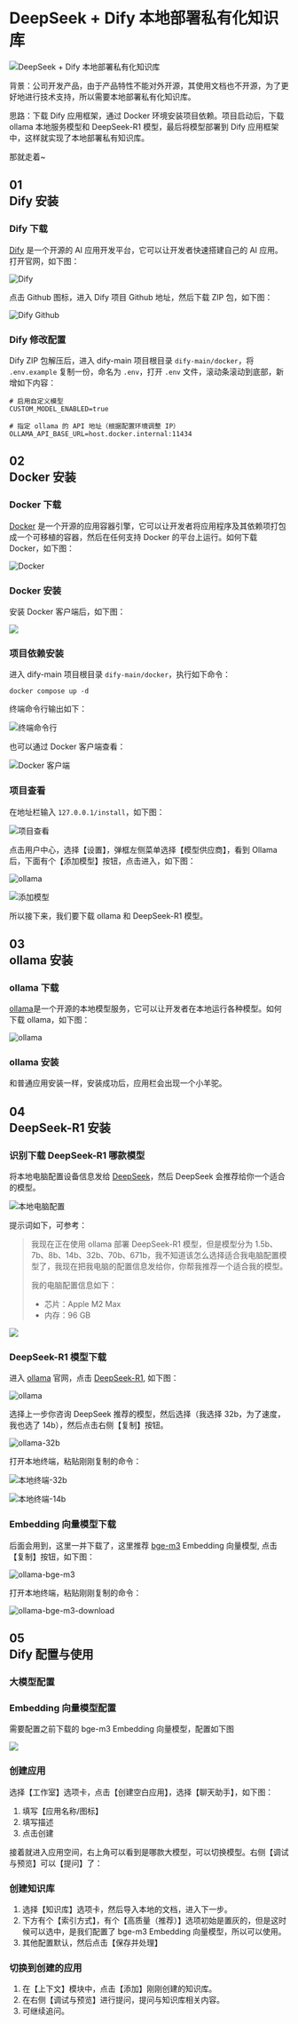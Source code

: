 # DeepSeek + Dify 本地部署私有化知识库

![DeepSeek + Dify 本地部署私有化知识库](./deepseek-dify/deepseek-dify.jpg)

背景：公司开发产品，由于产品特性不能对外开源，其使用文档也不开源，为了更好地进行技术支持，所以需要本地部署私有化知识库。

思路：下载 Dify 应用框架，通过 Docker 环境安装项目依赖。项目启动后，下载 ollama 本地服务模型和 DeepSeek-R1 模型，最后将模型部署到 Dify 应用框架中，这样就实现了本地部署私有知识库。

那就走着~

## 01 <br/>Dify 安装

### Dify 下载

[Dify](https://dify.ai/zh) 是一个开源的 AI 应用开发平台，它可以让开发者快速搭建自己的 AI 应用。打开官网，如下图：

![Dify](./deepseek-dify/dify.png)

点击 Github 图标，进入 Dify 项目 Github 地址，然后下载 ZIP 包，如下图：

![Dify Github](./deepseek-dify/dify-github.png)

### Dify 修改配置

Dify ZIP 包解压后，进入 dify-main 项目根目录 `dify-main/docker`，将 `.env.example` 复制一份，命名为 `.env`，打开 `.env` 文件，滚动条滚动到底部，新增如下内容：

```shell
# 启用自定义模型
CUSTOM_MODEL_ENABLED=true

# 指定 ollama 的 API 地址（根据配置环境调整 IP）
OLLAMA_API_BASE_URL=host.docker.internal:11434
```

## 02 <br/>Docker 安装

### Docker 下载

[Docker](https://www.docker.com/) 是一个开源的应用容器引擎，它可以让开发者将应用程序及其依赖项打包成一个可移植的容器，然后在任何支持 Docker 的平台上运行。如何下载 Docker，如下图：

![Docker](./deepseek-dify/docker.png)

### Docker 安装

安装 Docker 客户端后，如下图：

![](./deepseek-dify/docker-app.png)

### 项目依赖安装

进入 dify-main 项目根目录 `dify-main/docker`，执行如下命令：

```shell
docker compose up -d
```

终端命令行输出如下：

![终端命令行](./deepseek-dify/docker-compose-up-d.png)

也可以通过 Docker 客户端查看：

![Docker 客户端](./deepseek-dify/docker-compose-up-d-2.png)

### 项目查看

在地址栏输入 `127.0.0.1/install`，如下图：

![项目查看](./deepseek-dify/dify-setting.png)

点击用户中心，选择【设置】，弹框左侧菜单选择【模型供应商】，看到 Ollama 后，下面有个【添加模型】按钮，点击进入，如下图：

![ollama](./deepseek-dify/dify-ollama.png)

![添加模型](./deepseek-dify/dify-ollama-llm.png)

所以接下来，我们要下载 ollama 和 DeepSeek-R1 模型。

## 03 <br/>ollama 安装

### ollama 下载

[ollama](https://ollama.com/)是一个开源的本地模型服务，它可以让开发者在本地运行各种模型。如何下载 ollama，如下图：

![ollama](./deepseek-dify/ollama.png)

### ollama 安装

和普通应用安装一样，安装成功后，应用栏会出现一个小羊驼。

## 04 <br/>DeepSeek-R1 安装

### 识别下载 DeepSeek-R1 哪款模型

将本地电脑配置设备信息发给 [DeepSeek](https://chat.deepseek.com/)，然后 DeepSeek 会推荐给你一个适合的模型。

![本地电脑配置](./deepseek-dify/my-computer.png)

提示词如下，可参考：

> 我现在正在使用 ollama 部署 DeepSeek-R1 模型，但是模型分为 1.5b、7b、8b、14b、32b、70b、671b，我不知道该怎么选择适合我电脑配置模型了，我现在把我电脑的配置信息发给你，你帮我推荐一个适合我的模型。
>
> 我的电脑配置信息如下：
>
> - 芯片：Apple M2 Max
> - 内存：96 GB

![](./deepseek-dify/deepseek.png)

### DeepSeek-R1 模型下载

进入 [ollama](https://ollama.com/) 官网，点击 [DeepSeek-R1](https://ollama.com/library/deepseek-r1), 如下图：

![ollama](./deepseek-dify/ollama-deepseek-r1.png)

选择上一步你咨询 DeepSeek 推荐的模型，然后选择（我选择 32b，为了速度，我也选了 14b），然后点击右侧【复制】按钮。

![ollama-32b](./deepseek-dify/ollama-deepseek-r1-32b.png)

打开本地终端，粘贴刚刚复制的命令：

![本地终端-32b](./deepseek-dify/ollama-deepseek-r1-32b-download.png)

![本地终端-14b](./deepseek-dify/ollama-deepseek-r1-14b-download.png)

### Embedding 向量模型下载

后面会用到，这里一并下载了，这里推荐 [bge-m3](https://ollama.com/library/bge-m3) Embedding 向量模型, 点击【复制】按钮，如下图：

![ollama-bge-m3](./deepseek-dify/ollama-bge-m3.png)

打开本地终端，粘贴刚刚复制的命令：

![ollama-bge-m3-download](./deepseek-dify/ollama-bge-m3-download.png)


## 05 <br/>Dify 配置与使用

### 大模型配置


### Embedding 向量模型配置

需要配置之前下载的 bge-m3 Embedding 向量模型，配置如下图

![](./deepseek-dify/dify-ollama-bge-m3.png)

### 创建应用

选择【工作室】选项卡，点击【创建空白应用】，选择【聊天助手】，如下图：

1. 填写【应用名称/图标】
2. 填写描述
3. 点击创建

接着就进入应用空间，右上角可以看到是哪款大模型，可以切换模型。右侧【调试与预览】可以【提问】了：

### 创建知识库

1. 选择【知识库】选项卡，然后导入本地的文档，进入下一步。
2. 下方有个【索引方式】，有个【高质量（推荐）】选项初始是置灰的，但是这时候可以选中，是我们配置了 bge-m3 Embedding 向量模型，所以可以使用。
3. 其他配置默认，然后点击【保存并处理】


### 切换到创建的应用

1. 在【上下文】模块中，点击【添加】刚刚创建的知识库。
2. 在右侧【调试与预览】进行提问，提问与知识库相关内容。
3. 可继续追问。


